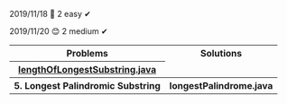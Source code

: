 2019/11/18 🎉
2 easy ✔

2019/11/20 😊
2 medium ✔

<table>
  <tr>
    <th>Problems</th>
    <th>Solutions</th>
  </tr>
  <tr>
    <th><a href = "3. Longest Substring Without Repeating Char</th>
    <th><a href = "https://github.com/PepperHxH/LeetCode/blob/master/Algorithms/lengthOfLongestSubstring.java">
      lengthOfLongestSubstring.java</a></th>
  </tr>
  <tr>
    <th>5. Longest Palindromic Substring</th>
    <th>longestPalindrome.java</th>
  </tr>
</table>

